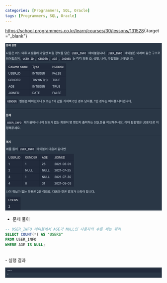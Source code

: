 ```yaml
---
categories: [Programmers, SQL, Oracle]
tags: [Programmers, SQL, Oracle] 
---
```


<https://school.programmers.co.kr/learn/courses/30/lessons/131528>{:target="_blank"}

![문제](/assets/img/programmers/sql/oracle/%EB%82%98%EC%9D%B4_%EC%A0%95%EB%B3%B4%EA%B0%80_%EC%97%86%EB%8A%94_%ED%9A%8C%EC%9B%90_%EC%88%98_%EA%B5%AC%ED%95%98%EA%B8%B0(1).png)

- 문제 풀이

```sql
-- USER_INFO 테이블에서 AGE가 NULL인 사용자의 수를 세는 쿼리
SELECT COUNT(*) AS "USERS"
FROM USER_INFO
WHERE AGE IS NULL;
```

<br>
- 실행 결과

![실행 결과](/assets/img/programmers/sql/oracle/%EB%82%98%EC%9D%B4_%EC%A0%95%EB%B3%B4%EA%B0%80_%EC%97%86%EB%8A%94_%ED%9A%8C%EC%9B%90_%EC%88%98_%EA%B5%AC%ED%95%98%EA%B8%B0(2).png)